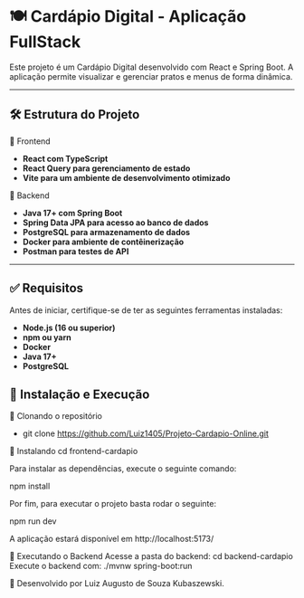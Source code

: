 # 🍽️ Cardápio Digital - Aplicação FullStack

Este projeto é um Cardápio Digital desenvolvido com React e Spring Boot.
A aplicação permite visualizar e gerenciar pratos e menus de forma dinâmica.

---

## 🛠️ Estrutura do Projeto
🔹 Frontend
- **React com TypeScript**
- **React Query para gerenciamento de estado**
- **Vite para um ambiente de desenvolvimento otimizado**
  
🔹 Backend
- **Java 17+ com Spring Boot**
- **Spring Data JPA para acesso ao banco de dados**
- **PostgreSQL para armazenamento de dados**
- **Docker para ambiente de contêinerização**
- **Postman para testes de API**

---

## ✅ Requisitos
Antes de iniciar, certifique-se de ter as seguintes ferramentas instaladas:
- **Node.js (16 ou superior)**
- **npm ou yarn**
- **Docker**
- **Java 17+**
- **PostgreSQL**
## 🚀 Instalação e Execução
🔹 Clonando o repositório
- git clone https://github.com/Luiz1405/Projeto-Cardapio-Online.git
  
🔹 Instalando
cd frontend-cardapio

Para instalar as dependências, execute o seguinte comando:

npm install

Por fim, para executar o projeto basta rodar o seguinte:

npm run dev

A aplicação estará disponível em http://localhost:5173/

🔹 Executando o Backend
Acesse a pasta do backend:
cd backend-cardapio
Execute o backend com:
./mvnw spring-boot:run

🚀 Desenvolvido por Luiz Augusto de Souza Kubaszewski.
